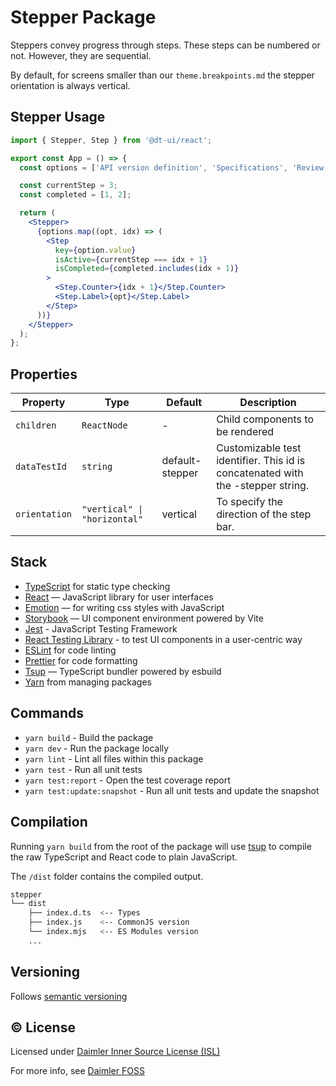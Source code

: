 # Stepper Package

Steppers convey progress through steps. These steps can be numbered or not. However, they are sequential.

By default, for screens smaller than our `theme.breakpoints.md` the stepper orientation is always vertical.

## Stepper Usage

```jsx
import { Stepper, Step } from '@dt-ui/react';

export const App = () => {
  const options = ['API version definition', 'Specifications', 'Review'];

  const currentStep = 3;
  const completed = [1, 2];

  return (
    <Stepper>
      {options.map((opt, idx) => (
        <Step
          key={option.value}
          isActive={currentStep === idx + 1}
          isCompleted={completed.includes(idx + 1)}
        >
          <Step.Counter>{idx + 1}</Step.Counter>
          <Step.Label>{opt}</Step.Label>
        </Step>
      ))}
    </Stepper>
  );
};
```

## Properties

| Property      | Type                         | Default         | Description                                                                     |
| ------------- | ---------------------------- | --------------- | ------------------------------------------------------------------------------- |
| `children`    | `ReactNode`                  | -               | Child components to be rendered                                                 |
| `dataTestId`  | `string`                     | default-stepper | Customizable test identifier. This id is concatenated with the -stepper string. |
| `orientation` | `"vertical" \| "horizontal"` | vertical        | To specify the direction of the step bar.                                       |

## Stack

- [TypeScript](https://www.typescriptlang.org/) for static type checking
- [React](https://reactjs.org/) — JavaScript library for user interfaces
- [Emotion](https://emotion.sh/docs/introduction) — for writing css styles with JavaScript
- [Storybook](https://storybook.js.org/) — UI component environment powered by Vite
- [Jest](https://jestjs.io/) - JavaScript Testing Framework
- [React Testing Library](https://testing-library.com/) - to test UI components in a user-centric way
- [ESLint](https://eslint.org/) for code linting
- [Prettier](https://prettier.io) for code formatting
- [Tsup](https://github.com/egoist/tsup) — TypeScript bundler powered by esbuild
- [Yarn](https://yarnpkg.com/) from managing packages

## Commands

- `yarn build` - Build the package
- `yarn dev` - Run the package locally
- `yarn lint` - Lint all files within this package
- `yarn test` - Run all unit tests
- `yarn test:report` - Open the test coverage report
- `yarn test:update:snapshot` - Run all unit tests and update the snapshot

## Compilation

Running `yarn build` from the root of the package will use [tsup](https://tsup.egoist.dev/) to compile the raw TypeScript and React code to plain JavaScript.

The `/dist` folder contains the compiled output.

```bash
stepper
└── dist
    ├── index.d.ts  <-- Types
    ├── index.js    <-- CommonJS version
    └── index.mjs   <-- ES Modules version
    ...
```

## Versioning

Follows [semantic versioning](https://semver.org/)

## &copy; License

Licensed under [Daimler Inner Source License (ISL)](LICENSE.md)

For more info, see [Daimler FOSS](https://git.t3.daimlertruck.com/tbf/daimler-inner-source-license)
